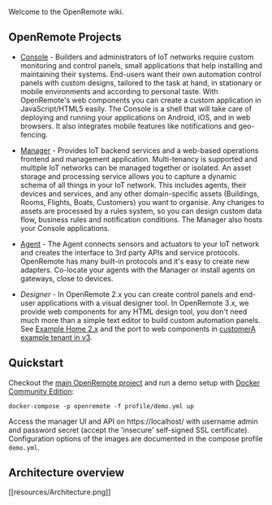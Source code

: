 Welcome to the OpenRemote wiki.

## OpenRemote Projects

* [Console](https://github.com/openremote/openremote/tree/master/console) - Builders and administrators of IoT networks require custom monitoring and control panels, small applications that help installing and maintaining their systems. End-users want their own automation control panels with custom designs, tailored to the task at hand, in stationary or mobile environments and according to personal taste. With OpenRemote's web components you can create a custom application in JavaScript/HTML5 easily. The Console is a shell that will take care of deploying and running your applications on Android, iOS, and in web browsers. It also integrates mobile features like notifications and geo-fencing.

* [Manager](https://github.com/openremote/openremote/tree/master/manager) - Provides IoT backend services and a web-based operations frontend and management application. Multi-tenancy is supported and multiple IoT networks can be managed together or isolated. An asset storage and processing service allows you to capture a dynamic schema of all things in your IoT network. This includes agents, their devices and services, and any other domain-specific assets (Buildings, Rooms, Flights, Boats, Customers) you want to organise. Any changes to assets are processed by a rules system, so you can design custom data flow, business rules and notification conditions. The Manager also hosts your Console applications.

* [Agent](https://github.com/openremote/openremote/tree/master/agent) - The Agent connects sensors and actuators to your IoT network and creates the interface to 3rd party APIs and service protocols. OpenRemote has many built-in protocols and it's easy to create new adapters. Co-locate your agents with the Manager or install agents on gateways, close to devices.

* *Designer* - In OpenRemote 2.x you can create control panels and end-user applications with a visual designer tool. In OpenRemote 3.x, we provide web components for any HTML design tool, you don't need much more than a simple text editor to build custom automation panels. See [Example Home 2.x](https://github.com/openremote/Documentation/wiki/Example-Home) and the port to web components in [customerA example tenant in v3](https://github.com/openremote/openremote/tree/master/deployment/manager/consoles/customerA).

## Quickstart

Checkout the [main OpenRemote project](https://github.com/openremote/openremote) and run a demo setup with [Docker Community Edition](https://www.docker.com/):

```
docker-compose -p openremote -f profile/demo.yml up
```

Access the manager UI and API on https://localhost/ with username admin and password secret (accept the 'insecure' self-signed SSL certificate). Configuration options of the images are documented in the compose profile `demo.yml`.

## Architecture overview

[[resources/Architecture.png]]
